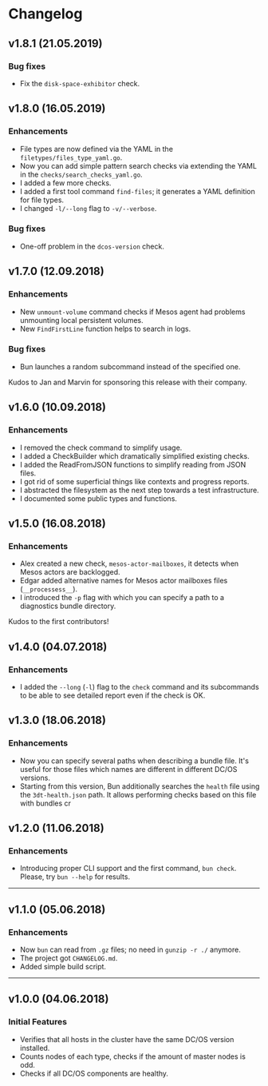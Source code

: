 # Changelog

## v1.8.1 (21.05.2019)

### Bug fixes

* Fix the `disk-space-exhibitor` check.

## v1.8.0 (16.05.2019)

### Enhancements

* File types are now defined via the YAML in the `filetypes/files_type_yaml.go`.
* Now you can add simple pattern search checks via extending
the YAML in the `checks/search_checks_yaml.go`.
* I added a few more checks.
* I added a first tool command `find-files`; it generates a YAML definition 
for file types.
* I changed `-l/--long` flag to `-v/--verbose`.

### Bug fixes

* One-off problem in the `dcos-version` check.

## v1.7.0 (12.09.2018)

### Enhancements

* New `unmount-volume` command checks if Mesos agent had problems unmounting local persistent volumes.
* New `FindFirstLine` function helps to search in logs.

### Bug fixes

* Bun launches a random subcommand instead of the specified one.

Kudos to Jan and Marvin for sponsoring this release with their company.

## v1.6.0 (10.09.2018)

### Enhancements

* I removed the check command to simplify usage.
* I added a CheckBuilder which dramatically simplified existing checks.
* I added the ReadFromJSON functions to simplify reading from JSON files.
* I got rid of some superficial things like contexts and progress reports.
* I abstracted the filesystem as the next step towards a test infrastructure.
* I documented some public types and functions.

## v1.5.0 (16.08.2018)

### Enhancements

* Alex created a new check, `mesos-actor-mailboxes`, it detects when Mesos actors are backlogged.
* Edgar added alternative names for Mesos actor mailboxes files (`__processess__`).
* I introduced the `-p` flag with which you can specify a path to a diagnostics bundle directory.

Kudos to the first contributors!

## v1.4.0 (04.07.2018)

### Enhancements

* I added the `--long` (`-l`) flag to the `check` command and its subcommands to be able to see detailed report even if the check is OK.

## v1.3.0 (18.06.2018)

### Enhancements

* Now you can specify several paths when describing a bundle file. It's useful for those files which names are different in different DC/OS versions.
* Starting from this version, Bun additionally searches the `health` file using the `3dt-health.json` path. It allows performing checks based on this file with bundles cr

## v1.2.0 (11.06.2018)

### Enhancements

* Introducing proper CLI support and the first command, `bun check`. Please, 
  try `bun --help` for results. 

---

## v1.1.0 (05.06.2018)

### Enhancements

* Now `bun` can read from `.gz` files; no need in `gunzip -r ./` anymore.
* The project got `CHANGELOG.md`.
* Added simple build script.

---

## v1.0.0 (04.06.2018)

### Initial Features

* Verifies that all hosts in the cluster have the same DC/OS version installed.
* Counts nodes of each type, checks if the amount of master nodes is odd.
* Checks if all DC/OS components are healthy.

